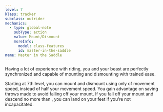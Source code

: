 ```yaml
---
level: 7
klass: tracker
subclass: outrider
mechanics:
  - type: global-note
    subType: action
    value: Mount/Dismount
    moreInfo:
      model: class-features
      id: master-in-the-saddle
name: Master in the Saddle
---
```

Having a lot of experience with riding, you and your beast are perfectly synchronized and capable of mounting and dismounting with trained ease.

Starting at 7th level, you can mount and dismount using only <me-distance length="5" /> of movement speed, instead
of half your movement speed. You gain advantage on saving throws made to avoid falling off your mount. If you fall off
your mount and descend no more than <me-distance length="10" />, you can land on your feet if you're not incapacitated.
